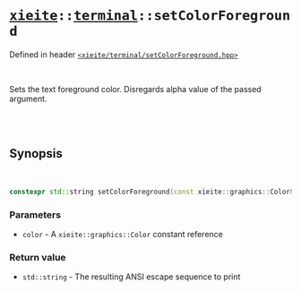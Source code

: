 # [`xieite`](../../README.md)`::`[`terminal`](../../docs/terminal.md)`::setColorForeground`
Defined in header [`<xieite/terminal/setColorForeground.hpp>`](../../include/xieite/terminal/setColorForeground.hpp)

<br/>

Sets the text foreground color. Disregards alpha value of the passed argument.

<br/><br/>

## Synopsis

<br/>

```cpp
constexpr std::string setColorForeground(const xieite::graphics::Color& color) noexcept;
```
### Parameters
- `color` - A `xieite::graphics::Color` constant reference
### Return value
- `std::string` - The resulting ANSI escape sequence to print
